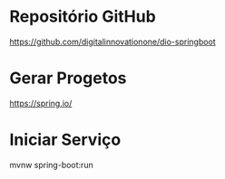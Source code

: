 # Repositório GitHub
https://github.com/digitalinnovationone/dio-springboot

# Gerar Progetos
https://spring.io/

# Iniciar Serviço
mvnw spring-boot:run
